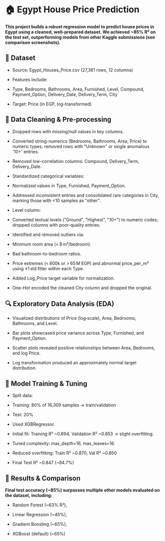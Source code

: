 <h1>🏠 Egypt House Price Prediction</h1>

<b>This project builds a robust regression model to predict house prices in Egypt using a cleaned, well-prepared dataset. We achieved ~85% R² on the test set, outperforming models from other Kaggle submissions (see comparison screenshots).</b>

<h2>📁 Dataset</h2>

* Source: Egypt_Houses_Price.csv (27,361 rows, 12 columns)

* Features include:

 - Type, Bedrooms, Bathrooms, Area, Furnished, Level, Compound, Payment_Option, Delivery_Date, Delivery_Term, City

 - Target: Price (in EGP, log-transformed)

<h2>🔧 Data Cleaning & Pre‑processing</h2>

* Dropped rows with missing/null values in key columns.

* Converted string-numerics (Bedrooms, Bathrooms, Area, Price) to numeric types; removed rows with "Unknown" or single anomalous '10+' entries.

* Removed low-correlation columns: Compound, Delivery_Term, Delivery_Date.

* Standardized categorical variables:

* Normalized values in Type, Furnished, Payment_Option.

* Addressed inconsistent entries and consolidated rare categories in City, marking those with <10 samples as "other".

* Level column:

 - Converted textual levels ("Ground", "Highest", "10+") to numeric codes; dropped columns with poor-quality entries.

* Identified and removed outliers via:

 - Minimum room area (< 8 m²/bedroom).

 - Bad bathroom-to-bedroom ratios.

 - Price extremes (< 800k or > 65 M EGP) and abnormal price_per_m² using ±1 std filter within each Type.

* Added Log_Price target variable for normalization.

* One-Hot encoded the cleaned City column and dropped the original.

<h2>🔍 Exploratory Data Analysis (EDA)</h2>

* Visualized distributions of Price (log‑scale), Area, Bedrooms, Bathrooms, and Level.

* Bar plots showcased price variance across Type, Furnished, and Payment_Option.

* Scatter plots revealed positive relationships between Area, Bedrooms, and log Price.

* Log transformation produced an approximately normal target distribution.

<h2>🧠 Model Training & Tuning</h2>

* Split data:

 - Training: 80% of 16,309 samples → train/validation

 - Test: 20%

* Used XGBRegressor.

* Initial fit: Training R² ~0.894, Validation R² ~0.853 → slight overfitting.

* Tuned complexity: max_depth=16, max_leaves=16.

* Reduced overfitting: Train R² ~0.870, Val R² ~0.850

* Final Test R² ~0.847 (~84.7%)

<h2>🚀 Results & Comparison</h2>

<b>Final test accuracy (~85%) surpasses multiple other models evaluated on the dataset, including:</b>

* Random Forest (~63% R²),

* Linear Regression (~45%),

* Gradient Boosting (~65%),

* XGBoost (default) (~65%)
